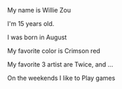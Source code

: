 My name is Willie Zou

I'm 15 years old.

I was born in August

My favorite color is Crimson red

My favorite 3 artist are Twice, and ...

On the weekends I like to Play games

